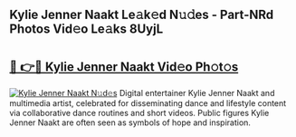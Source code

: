 ## Kylie Jenner Naakt Le𝚊k𝚎d N𝚞𝚍es - Part-NRd Photos Vid𝚎o Le𝚊ks 8UyjL

# <h2><a href="http://fb3eul.evod.top/?m=Kylie+Jenner+Naakt">🔗 👉🔴 Kylie Jenner Naakt Vid𝚎o Ph𝚘t𝚘s</a></h2>

[![Kylie Jenner Naakt N𝚞d𝚎s](https://i.imgur.com/8V9OHl7.gif)](http://fb3eul.evod.top/?m=Kylie+Jenner+Naakt)
Digital entertainer Kylie Jenner Naakt and multimedia artist, celebrated for disseminating dance and lifestyle content via collaborative dance routines and short videos. Public figures Kylie Jenner Naakt are often seen as symbols of hope and inspiration. 

